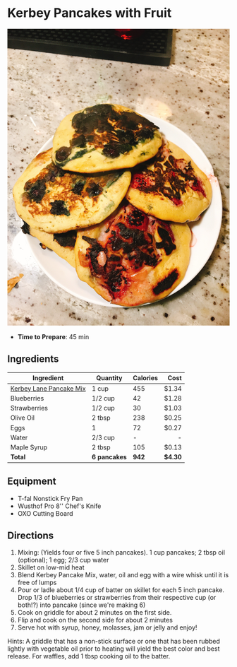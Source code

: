 # Kerbey Pancakes with Fruit
![](https://raw.githubusercontent.com/bucktower/cookbook/master/photos/IMG_2614.JPG)

- **Time to Prepare**: 45 min

## Ingredients
| Ingredient                                                                                                                        | Quantity       | Calories | Cost      |
| --------------------------------------------------------------------------------------------------------------------------------- | -------------- | -------- | --------: |
| [Kerbey Lane Pancake Mix](https://www.heb.com/product-detail/kerbey-lane-cafe-buttermilk-pancake-mix/1118740#product-description) | 1 cup          | 455      | $1.34     |
| Blueberries                                                                                                                       | 1/2 cup        | 42       | $1.28     |
| Strawberries                                                                                                                      | 1/2 cup        | 30       | $1.03     |
| Olive Oil                                                                                                                         | 2 tbsp         | 238      | $0.25     |
| Eggs                                                                                                                              | 1              | 72       | $0.27     |
| Water                                                                                                                             | 2/3 cup        | -        | -         |
| Maple Syrup                                                                                                                       | 2 tbsp         | 105      | $0.13     |
| **Total**                                                                                                                         | **6 pancakes** | **942**  | **$4.30** |

## Equipment
- T-fal Nonstick Fry Pan
- Wusthof Pro 8'' Chef's Knife
- OXO Cutting Board

## Directions
1. Mixing: (Yields four or five 5 inch pancakes). 1 cup pancakes; 2 tbsp oil (optional); 1 egg; 2/3 cup water
2. Skillet on low-mid heat
3. Blend Kerbey Pancake Mix, water, oil and egg with a wire whisk until it is free of lumps
4. Pour or ladle about 1/4 cup of batter on skillet for each 5 inch pancake. Drop 1/3 of blueberries or strawberries from their respective cup (or both!?) into pancake (since we're making 6)
5. Cook on griddle for about 2 minutes on the first side.
6. Flip and cook on the second side for about 2 minutes
7. Serve hot with syrup, honey, molasses, jam or jelly and enjoy!

Hints: A griddle that has a non-stick surface or one that has been rubbed lightly with vegetable oil prior to heating will yield the best color and best release. For waffles, add 1 tbsp cooking oil to the batter.